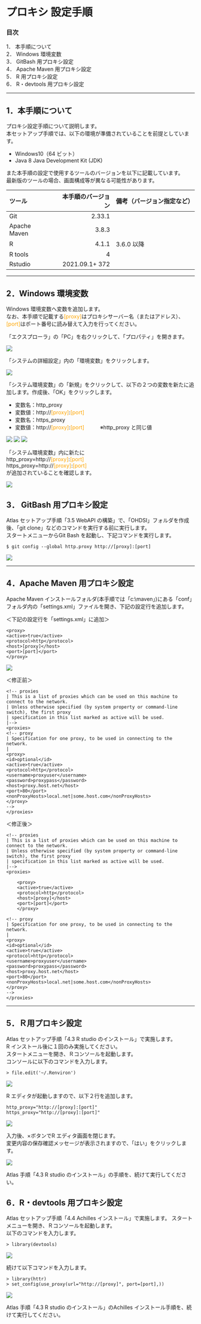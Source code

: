 # **プロキシ 設定手順**

### **目次**
1． 本手順について  
2． Windows 環境変数  
3． GitBash 用プロキシ設定  
4． Apache Maven 用プロキシ設定  
5． R 用プロキシ設定  
6． R・devtools 用プロキシ設定  

---
## **1．本手順について**
プロキシ設定手順について説明します。  
本セットアップ手順では、以下の環境が準備されていることを前提としています。  
- Windows10（64 ビット）
- Java 8 Java Development Kit (JDK)

また本手順の設定で使用するツールのバージョンを以下に記載しています。  
最新版のツールの場合、画面構成等が異なる可能性があります。  

|ツール|本手順のバージョン|備考（バージョン指定など）|
|:---|---:|:---|
|Git|2.33.1||
|Apache Maven|3.8.3||
|R|4.1.1|3.6.0 以降|
|R tools|4||
|Rstudio|2021.09.1+ 372||

---
## **2．Windows 環境変数**
Windows 環境変数へ変数を追加します。  
なお、本手順で記載する<span style="color: orange; ">[proxy]</span></span>はプロキシサーバー名（またはアドレス）、<span style="color: orange; ">[port]</span>はポート番号に読み替えて入力を行ってください。  

「エクスプローラ」の「PC」を右クリックして、「プロパティ」を開きます。  

![](Files/proxy/image/image1.png)

「システムの詳細設定」内の「環境変数」をクリックします。  

![](Files/proxy/image/image2.png)

「システム環境変数」の「新規」をクリックして、以下の２つの変数を新たに追加します。作成後、「OK」をクリックします。
- 変数名：http_proxy
- 変数値：http://<span style="color: orange; ">[proxy]</span>:<span style="color: orange; ">[port]</span>
- 変数名：https_proxy
- 変数値：http://<span style="color: orange; ">[proxy]</span>:<span style="color: orange; ">[port]</span>　　　※http_proxy と同じ値

![](Files/proxy/image/image3.jpeg)
![](Files/proxy/image/image4.jpeg)
![](Files/proxy/image/image5.jpeg)

「システム環境変数」内に新たに  
http_proxy=http://<span style="color: orange; ">[proxy]</span>:<span style="color: orange; ">[port]</span>  
https_proxy=http://<span style="color: orange; ">[proxy]</span>:<span style="color: orange; ">[port]</span>  
が追加されていることを確認します。  

![](Files/proxy/image/image14.png)

## **3． GitBash 用プロキシ設定**
Atlas セットアップ手順「3.5 WebAPI の構築」で、「OHDSI」フォルダを作成後、「git clone」などのコマンドを実行する前に実行します。  
スタートメニューからGit Bash を起動し、下記コマンドを実行します。  
```
$ git config --global http.proxy http://[proxy]:[port]
```

![](Files/proxy/image/image7.jpeg)

---
## **4．Apache Maven 用プロキシ設定**
Apache Maven インストールフォルダ(本手順では「c:\maven」)にある「conf」フォルダ内の「settings.xml」ファイルを開き、下記の設定行を追加します。  

＜下記の設定行を「settings.xml」に追加＞
```
<proxy>
<active>true</active>
<protocol>http</protocol>
<host>[proxy]</host>
<port>[port]</port>
</proxy>
```

![](Files/proxy/image/image8.jpeg)

＜修正前＞
```
<!-- proxies
| This is a list of proxies which can be used on this machine to connect to the network.
| Unless otherwise specified (by system property or command-line switch), the first proxy
| specification in this list marked as active will be used.
|-->
<proxies>
<!-- proxy
| Specification for one proxy, to be used in connecting to the network.
|
<proxy>
<id>optional</id>
<active>true</active>
<protocol>http</protocol>
<username>proxyuser</username>
<password>proxypass</password>
<host>proxy.host.net</host>
<port>80</port>
<nonProxyHosts>local.net|some.host.com</nonProxyHosts>
</proxy>
-->
</proxies>
```

＜修正後＞
```
<!-- proxies
| This is a list of proxies which can be used on this machine to connect to the network.
| Unless otherwise specified (by system property or command-line switch), the first proxy
| specification in this list marked as active will be used.
|-->
<proxies>

    <proxy>
    <active>true</active>
    <protocol>http</protocol>
    <host>[proxy]</host>
    <port>[port]</port>
    </proxy>

<!-- proxy
| Specification for one proxy, to be used in connecting to the network.
|
<proxy>
<id>optional</id>
<active>true</active>
<protocol>http</protocol>
<username>proxyuser</username>
<password>proxypass</password>
<host>proxy.host.net</host>
<port>80</port>
<nonProxyHosts>local.net|some.host.com</nonProxyHosts>
</proxy>
-->
</proxies>
```

---
## **5．Ｒ用プロキシ設定**
Atlas セットアップ手順「4.3 R studio のインストール」で実施します。  
R インストール後に１回のみ実施してください。  
スタートメニューを開き、Ｒコンソールを起動します。  
コンソールに以下のコマンドを入力します。

```
> file.edit('~/.Renviron')
```

![](Files/proxy/image/image9.jpeg)

R エディタが起動しますので、以下２行を追加します。
```
http_proxy="http://[proxy]:[port]"
https_proxy="http://[proxy]:[port]"
```

![](Files/proxy/image/image10.jpeg)

入力後、×ボタンでR エディタ画面を閉じます。  
変更内容の保存確認メッセージが表示されますので、「はい」をクリックします。  

![](Files/proxy/image/image11.jpeg)

Atlas 手順「4.3 R studio のインストール」の手順を、続けて実行してください。  

## **6．R・devtools 用プロキシ設定**
Atlas セットアップ手順「4.4 Achilles インストール」で実施します。
スタートメニューを開き、Ｒコンソールを起動します。  
以下のコマンドを入力します。  
```
> library(devtools)
```

![](Files/proxy/image/image12.jpeg)


続けて以下コマンドを入力します。
```
> library(httr)
> set_config(use_proxy(url="http://[proxy]", port=[port],))
```

![](Files/proxy/image/image13.jpeg)

Atlas 手順「4.3 R studio のインストール」のAchilles インストール手順を、続けて実行してください。